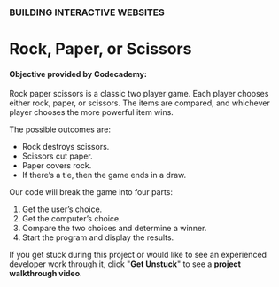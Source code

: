### BUILDING INTERACTIVE WEBSITES

# Rock, Paper, or Scissors

#### Objective provided by Codecademy:

Rock paper scissors is a classic two player game. Each player chooses either rock, paper, or scissors. The items are compared, and whichever player chooses the more powerful item wins.

The possible outcomes are:

* Rock destroys scissors.
* Scissors cut paper.
* Paper covers rock.
* If there’s a tie, then the game ends in a draw.

Our code will break the game into four parts:

1) Get the user’s choice.
2) Get the computer’s choice.
3) Compare the two choices and determine a winner.
4) Start the program and display the results.

If you get stuck during this project or would like to see an experienced developer work through it, click "**Get Unstuck**" to see a **project walkthrough video**.

